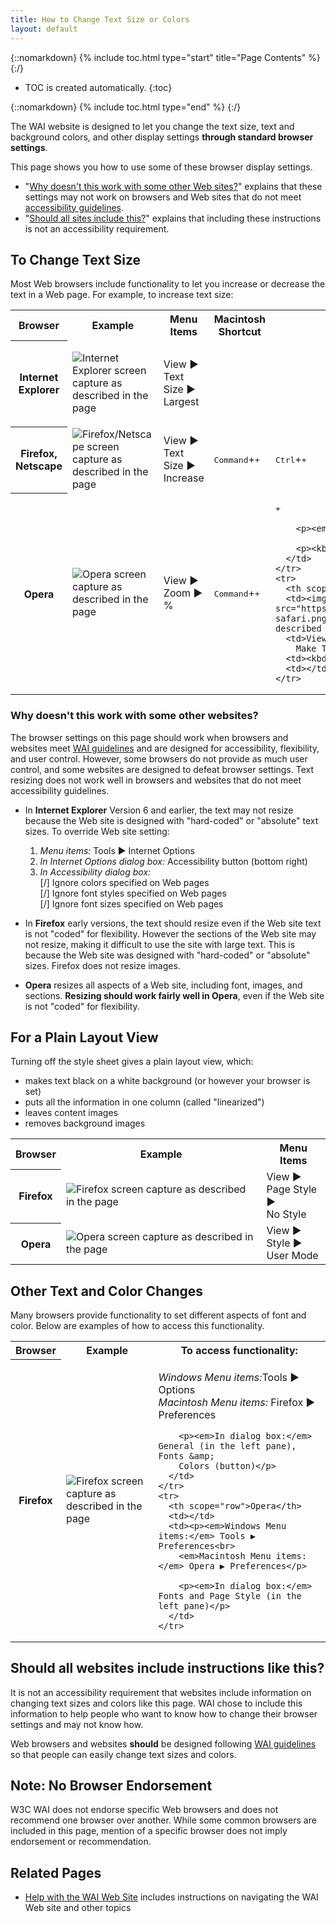 ```yaml
---
title: How to Change Text Size or Colors
layout: default
---
```

{::nomarkdown}
{% include toc.html type="start" title="Page Contents" %}
{:/}

-   TOC is created automatically.
{:toc}

{::nomarkdown}
{% include toc.html type="end" %}
{:/}

The WAI website is designed to let you change the text size, text and
background colors, and other display settings **through standard browser
settings**.

This page shows you how to use some of these browser display settings.

-   "[Why doesn't this work with some other Web sites?](#notworky)"
    explains that these settings may not work on browsers and Web sites
    that do not meet [accessibility guidelines](guid-tech).
-   "[Should all sites include this?](#alldoit)" explains that including
    these instructions is not an accessibility requirement.

## To Change Text Size

Most Web browsers include functionality to let you increase or decrease
the text in a Web page. For example, to increase text size:

<table summary="Instructions for changing text size in browser">
  <tbody>
    <tr>
      <th scope="col">Browser</th>
      <th scope="col">Example</th>
      <th scope="col">Menu Items</th>
      <th scope="col">Macintosh Shortcut</th>
      <th scope="col">Windows Shortcut</th>
    </tr>
    <tr>
      <th scope="row">Internet Explorer</th>
      <td><p><img src="https://www.w3.org/WAI/about/textsize-ie.png" alt="Internet Explorer screen capture as described in the page"><br>
        </p>
      </td>
      <td>View ▶
        Text Size ▶
        Largest</td>
      <td></td>
      <td></td>
    </tr>
    <tr>
      <th scope="row">Firefox,<br>
        Netscape</th>
      <td><img src="https://www.w3.org/WAI/about/textsize-mozilla.png" alt="Firefox/Netscape screen capture as described in the page"><br>
      </td>
      <td>View ▶
        Text Size ▶
        Increase</td>
      <td><kbd>Command</kbd>+<kbd>+</kbd></td>
      <td><kbd>Ctrl</kbd>+<kbd>+</kbd></td>
    </tr>
    <tr>
      <th scope="row">Opera</th>
      <td><img src="https://www.w3.org/WAI/about/textsize-opera.png" alt="Opera screen capture as described in the page"><br>
      </td>
      <td>View ▶
        Zoom ▶
        %</td>
      <td><kbd>Command</kbd>+<kbd>+</kbd>
      </td>
      <td><p><kbd>+</kbd></p>

        <p><em>or</em></p>

        <p><kbd>0</kbd></p>
      </td>
    </tr>
    <tr>
      <th scope="row">Safari</th>
      <td><img src="https://www.w3.org/WAI/about/textsize-safari.png" alt="Safari screen capture as described in the page"></td>
      <td>View ▶
        Make Text Bigger</td>
      <td><kbd>Command</kbd>+<kbd>+</kbd></td>
      <td></td>
    </tr>
  </tbody>
</table>

### Why doesn't this work with some other websites?

The browser settings on this page should work when browsers and websites
meet [WAI guidelines](guid-tech) and are designed for accessibility,
flexibility, and user control. However, some browsers do not provide as
much user control, and some websites are designed to defeat browser
settings. Text resizing does not work well in browsers and websites that
do not meet accessibility guidelines.

-   In **Internet Explorer** Version 6 and earlier, the text may not
    resize because the Web site is designed with "hard-coded" or
    "absolute" text sizes. To override Web site setting:
    1.  *Menu items:* Tools ▶ Internet Options
    2.  *In Internet Options dialog box:* Accessibility button (bottom
        right)
    3.  *In Accessibility dialog box:*<br>
        \[/\] Ignore colors specified on Web pages<br>
        \[/\] Ignore font styles specified on Web pages<br>
        \[/\] Ignore font sizes specified on Web pages

-   In **Firefox** early versions, the text should resize even if the
    Web site text is not "coded" for flexibility. However the sections
    of the Web site may not resize, making it difficult to use the site
    with large text. This is because the Web site was designed with
    "hard-coded" or "absolute" sizes. Firefox does not resize images.

-   **Opera** resizes all aspects of a Web site, including font, images,
    and sections. **Resizing should work fairly well in Opera**, even if
    the Web site is not "coded" for flexibility.

## For a Plain Layout View

Turning off the style sheet gives a plain layout view, which:

-   makes text black on a white background (or however your browser is
    set)
-   puts all the information in one column (called "linearized")
-   leaves content images
-   removes background images

<table summary="Instructions for changing text size in browser">
  <tbody>
    <tr>
      <th scope="col">Browser</th>
      <th scope="col">Example</th>
      <th scope="col">Menu Items</th>
    </tr>
    <tr>
      <th scope="row">Firefox</th>
      <td><img src="https://www.w3.org/WAI/about/plainlayout-firefox-mac.png" alt="Firefox screen capture as described in the page"></td>
      <td>View ▶<br>
        Page Style ▶<br>
        No Style</td>
    </tr>
    <tr>
      <th scope="row">Opera</th>
      <td><img src="https://www.w3.org/WAI/about/plainlayout-opera-mac.png" alt="Opera screen capture as described in the page"></td>
      <td>View ▶<br>
        Style ▶<br>
        User Mode</td>
    </tr>
  </tbody>
</table>

## Other Text and Color Changes

Many browsers provide functionality to set different aspects of font and
color. Below are examples of how to access this functionality.

<table summary="Instructions for changing text size in browser">
  <tbody>
    <tr>
      <th scope="col">Browser</th>
      <th scope="col">Example</th>
      <th scope="col">To access functionality:</th>
    </tr>
    <tr>
      <th scope="row">Firefox</th>
      <td><img src="https://www.w3.org/WAI/about/other-firefox-mac.png" alt="Firefox screen capture as described in the page"></td>
      <td><p><em>Windows Menu items:</em>Tools ▶ Options<br>
        <em>Macintosh Menu items:</em> Firefox ▶ Preferences</p>

        <p><em>In dialog box:</em> General (in the left pane), Fonts &amp;
        Colors (button)</p>
      </td>
    </tr>
    <tr>
      <th scope="row">Opera</th>
      <td></td>
      <td><p><em>Windows Menu items:</em> Tools ▶ Preferences<br>
        <em>Macintosh Menu items:</em> Opera ▶ Preferences</p>

        <p><em>In dialog box:</em> Fonts and Page Style (in the left pane)</p>
      </td>
    </tr>
  </tbody>
</table>

## Should all websites include instructions like this?

It is not an accessibility requirement that websites include information
on changing text sizes and colors like this page. WAI chose to include
this information to help people who want to know how to change their
browser settings and may not know how.

Web browsers and websites **should** be designed following [WAI
guidelines](guid-tech) so that people can easily change text sizes and
colors.

## Note: No Browser Endorsement

W3C WAI does not endorse specific Web browsers and does not recommend
one browser over another. While some common browsers are included in
this page, mention of a specific browser does not imply endorsement or
recommendation.

## Related Pages

-   [Help with the WAI Web Site](sitehelp) includes instructions on
    navigating the WAI Web site and other topics